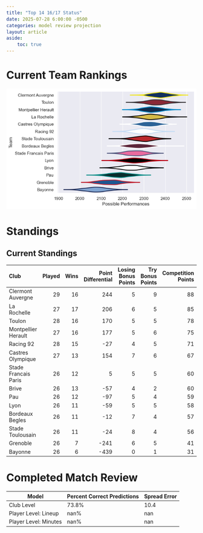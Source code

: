 ```yaml
---  
title: "Top 14 16/17 Status"  
date: 2025-07-28 6:00:00 -0500  
categories: model review projection  
layout: article  
aside:  
    toc: true  
---
```

# Current Team Rankings


![Club Rankings](plots/rankings_Top_14_1617.png)
# Standings

## Current Standings


| Club                 |   Played |   Wins |   Point Differential |   Losing Bonus Points |   Try Bonus Points |   Competition Points |
|:---------------------|---------:|-------:|---------------------:|----------------------:|-------------------:|---------------------:|
| Clermont Auvergne    |       29 |     16 |                  244 |                     5 |                  9 |                   88 |
| La Rochelle          |       27 |     17 |                  206 |                     6 |                  5 |                   85 |
| Toulon               |       28 |     16 |                  170 |                     5 |                  5 |                   78 |
| Montpellier Herault  |       27 |     16 |                  177 |                     5 |                  6 |                   75 |
| Racing 92            |       28 |     15 |                  -27 |                     4 |                  5 |                   71 |
| Castres Olympique    |       27 |     13 |                  154 |                     7 |                  6 |                   67 |
| Stade Francais Paris |       26 |     12 |                    5 |                     5 |                  5 |                   60 |
| Brive                |       26 |     13 |                  -57 |                     4 |                  2 |                   60 |
| Pau                  |       26 |     12 |                  -97 |                     5 |                  4 |                   59 |
| Lyon                 |       26 |     11 |                  -59 |                     5 |                  5 |                   58 |
| Bordeaux Begles      |       26 |     11 |                  -12 |                     7 |                  4 |                   57 |
| Stade Toulousain     |       26 |     11 |                  -24 |                     8 |                  4 |                   56 |
| Grenoble             |       26 |      7 |                 -241 |                     6 |                  5 |                   41 |
| Bayonne              |       26 |      6 |                 -439 |                     0 |                  1 |                   31 |



# Completed Match Review


| Model | Percent Correct Predictions | Spread Error |
| ------ | ------ | ------ |
| Club Level | 73.8% | 10.4 |
| Player Level: Lineup | nan% | nan |
| Player Level: Minutes | nan% | nan |

